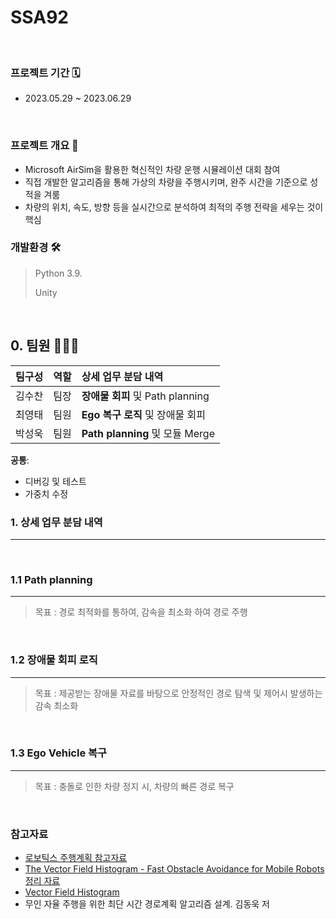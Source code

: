 # SSA92
<br>

### 프로젝트 기간 🗓️
- 2023.05.29 ~ 2023.06.29

<br>

### 프로젝트 개요 🌟
- Microsoft AirSim을 활용한 혁신적인 차량 운행 시뮬레이션 대회 참여
- 직접 개발한 알고리즘을 통해 가상의 차량을 주행시키며, 완주 시간을 기준으로 성적을 겨룸
- 차량의 위치, 속도, 방향 등을 실시간으로 분석하여 최적의 주행 전략을 세우는 것이 핵심

### 개발환경 🛠️
>
> Python 3.9.
> >
> Unity

<br>

## 0. 팀원 🧑‍🤝‍🧑

| 팀구성 | 역할 | 상세 업무 분담 내역|
|:---|:---|:---|
|김수찬|팀장| **장애물 회피** 및 Path planning |
|최영태|팀원| **Ego 복구 로직** 및 장애물 회피 |
|박성욱|팀원| **Path planning** 및 모듈 Merge|

**공통**: 
- 디버깅 및 테스트 
- 가중치 수정


### 1. 상세 업무 분담 내역
---
<br>

### 1.1 **Path planning** 
---
> 목표 : 경로 최적화를 통하여, 감속을 최소화 하여 경로 주행

<br>

### 1.2 **장애물 회피 로직** 
---
> 목표 : 제공받는 장애물 자료를 바탕으로 안정적인 경로 탐색 및 제어시 발생하는 감속 최소화
 
<br>

### 1.3 **Ego Vehicle 복구** 
---
> 목표 : 충돌로 인한 차량 정지 시, 차량의 빠른 경로 복구

<br>

### 참고자료
- [로보틱스 주행계획 참고자료](https://github.com/AtsushiSakai/PythonRobotics)
- [The Vector Field Histogram - Fast Obstacle Avoidance for Mobile Robots 정리 자료](https://soohwan-justin.tistory.com/26)
- [Vector Field Histogram](https://www.mathworks.com/help/nav/ug/vector-field-histograms.html)
- 무인 자율 주행을 위한 최단 시간 경로계획 알고리즘 설계. 김동욱 저


